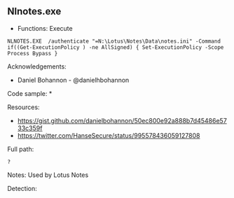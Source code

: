 ## Nlnotes.exe

* Functions: Execute

```
NLNOTES.EXE  /authenticate "=N:\Lotus\Notes\Data\notes.ini" -Command if((Get-ExecutionPolicy ) -ne AllSigned) { Set-ExecutionPolicy -Scope Process Bypass }
```

Acknowledgements:
* Daniel Bohannon - @danielhbohannon   

Code sample:
*

Resources:
* https://gist.github.com/danielbohannon/50ec800e92a888b7d45486e5733c359f
* https://twitter.com/HanseSecure/status/995578436059127808


Full path:
```
?
```

Notes:
Used by Lotus Notes


Detection:

 
